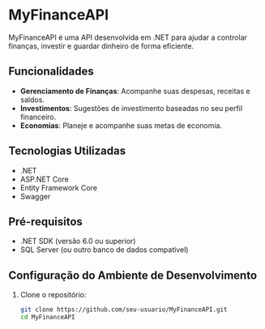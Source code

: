 # MyFinanceAPI

MyFinanceAPI é uma API desenvolvida em .NET para ajudar a controlar finanças, investir e guardar dinheiro de forma eficiente.

## Funcionalidades

- **Gerenciamento de Finanças**: Acompanhe suas despesas, receitas e saldos.
- **Investimentos**: Sugestões de investimento baseadas no seu perfil financeiro.
- **Economias**: Planeje e acompanhe suas metas de economia.

## Tecnologias Utilizadas

- .NET
- ASP.NET Core
- Entity Framework Core
- Swagger

## Pré-requisitos

- .NET SDK (versão 6.0 ou superior)
- SQL Server (ou outro banco de dados compatível)

## Configuração do Ambiente de Desenvolvimento

1. Clone o repositório:
   ```bash
   git clone https://github.com/seu-usuario/MyFinanceAPI.git
   cd MyFinanceAPI
